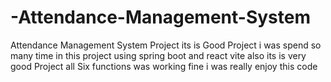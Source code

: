 # -Attendance-Management-System
Attendance Management System Project its is Good Project i was spend so many time in this project using spring boot and react vite also its is very good Project all Six functions was working fine i was really enjoy this code
